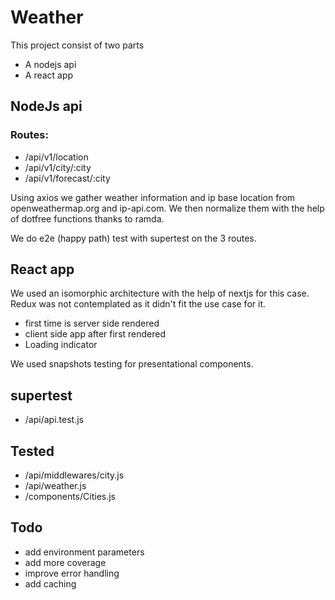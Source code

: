 # Weather
This project consist of two parts
- A nodejs api
- A react app

## NodeJs api
### Routes:
- /api/v1/location
- /api/v1/city/:city
- /api/v1/forecast/:city

Using axios we gather weather information and ip base location from openweathermap.org and ip-api.com. We then normalize them with the help of dotfree functions thanks to ramda.

We do e2e (happy path) test with supertest on the 3 routes.

## React app
We used an isomorphic architecture with the help of nextjs for this case.
Redux was not contemplated as it didn't fit the use case for it.
- first time is server side rendered
- client side app after first rendered
- Loading indicator

We used snapshots testing for presentational components.

## supertest
- /api/api.test.js
## Tested
- /api/middlewares/city.js
- /api/weather.js
- /components/Cities.js
## Todo
- add environment parameters
- add more coverage
- improve error handling
- add caching